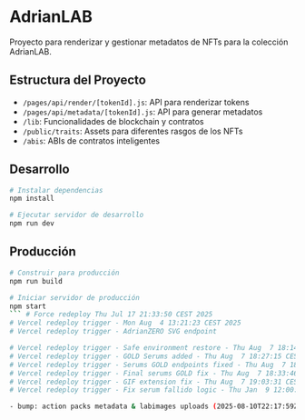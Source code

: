 # AdrianLAB

Proyecto para renderizar y gestionar metadatos de NFTs para la colección AdrianLAB.

## Estructura del Proyecto

- `/pages/api/render/[tokenId].js`: API para renderizar tokens
- `/pages/api/metadata/[tokenId].js`: API para generar metadatos
- `/lib`: Funcionalidades de blockchain y contratos
- `/public/traits`: Assets para diferentes rasgos de los NFTs
- `/abis`: ABIs de contratos inteligentes

## Desarrollo

```bash
# Instalar dependencias
npm install

# Ejecutar servidor de desarrollo
npm run dev
```

## Producción

```bash
# Construir para producción
npm run build

# Iniciar servidor de producción
npm start
``` # Force redeploy Thu Jul 17 21:33:50 CEST 2025
# Vercel redeploy trigger - Mon Aug  4 13:21:23 CEST 2025
# Vercel redeploy trigger - AdrianZERO SVG endpoint

# Vercel redeploy trigger - Safe environment restore - Thu Aug  7 18:14:32 CEST 2025
# Vercel redeploy trigger - GOLD Serums added - Thu Aug  7 18:27:15 CEST 2025
# Vercel redeploy trigger - Serums GOLD endpoints fixed - Thu Aug  7 18:32:33 CEST 2025
# Vercel redeploy trigger - Final serums GOLD fix - Thu Aug  7 18:33:46 CEST 2025
# Vercel redeploy trigger - GIF extension fix - Thu Aug  7 19:03:31 CEST 2025
# Vercel redeploy trigger - Fix serum fallido logic - Thu Jan  9 12:00:00 CEST 2025

- bump: action packs metadata & labimages uploads (2025-08-10T22:17:59Z)
